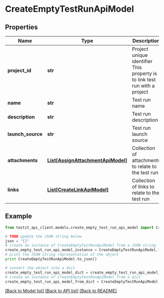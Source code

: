 # CreateEmptyTestRunApiModel


## Properties
Name | Type | Description | Notes
------------ | ------------- | ------------- | -------------
**project_id** | **str** | Project unique identifier                This property is to link test run with a project | 
**name** | **str** | Test run name | [optional] 
**description** | **str** | Test run description | [optional] 
**launch_source** | **str** | Test run launch source | [optional] 
**attachments** | [**List[AssignAttachmentApiModel]**](AssignAttachmentApiModel.md) | Collection of attachments to relate to the test run | [optional] 
**links** | [**List[CreateLinkApiModel]**](CreateLinkApiModel.md) | Collection of links to relate to the test run | [optional] 

## Example

```python
from testit_api_client.models.create_empty_test_run_api_model import CreateEmptyTestRunApiModel

# TODO update the JSON string below
json = "{}"
# create an instance of CreateEmptyTestRunApiModel from a JSON string
create_empty_test_run_api_model_instance = CreateEmptyTestRunApiModel.from_json(json)
# print the JSON string representation of the object
print CreateEmptyTestRunApiModel.to_json()

# convert the object into a dict
create_empty_test_run_api_model_dict = create_empty_test_run_api_model_instance.to_dict()
# create an instance of CreateEmptyTestRunApiModel from a dict
create_empty_test_run_api_model_from_dict = CreateEmptyTestRunApiModel.from_dict(create_empty_test_run_api_model_dict)
```
[[Back to Model list]](../README.md#documentation-for-models) [[Back to API list]](../README.md#documentation-for-api-endpoints) [[Back to README]](../README.md)


